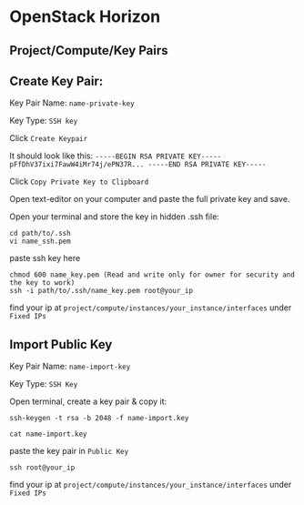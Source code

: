 # OpenStack Horizon
## Project/Compute/Key Pairs
## Create Key Pair:

Key Pair Name: `name-private-key`

Key Type: `SSH key`

Click `Create Keypair`

It should look like this: `-----BEGIN RSA PRIVATE KEY----- pFfDhV37ixi7FawW4iMr74j/ePN37R... -----END RSA PRIVATE KEY-----`

Click `Copy Private Key to Clipboard`

Open text-editor on your computer and paste the full private key and save. 

Open your terminal and store the key in hidden .ssh file:

```
cd path/to/.ssh
vi name_ssh.pem
```
paste ssh key here

```
chmod 600 name_key.pem (Read and write only for owner for security and the key to work)
ssh -i path/to/.ssh/name_key.pem root@your_ip
``` 

find your ip at `project/compute/instances/your_instance/interfaces` under `Fixed IPs`

## Import Public Key

Key Pair Name: `name-import-key`

Key Type: `SSH Key`

Open terminal, create a key pair & copy it:

```
ssh-keygen -t rsa -b 2048 -f name-import.key
```

```
cat name-import.key
```

paste the key pair in `Public Key` 

```
ssh root@your_ip
``` 

find your ip at `project/compute/instances/your_instance/interfaces` under `Fixed IPs`
